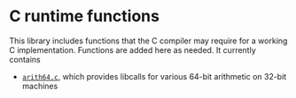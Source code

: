 C runtime functions
===================

This library includes functions that the C compiler may require for a working C implementation.
Functions are added here as needed.
It currently contains

 - [`arith64.c`](arith64.c), which provides libcalls for various 64-bit arithmetic on 32-bit machines

